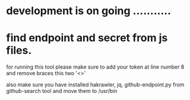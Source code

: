 # development is on going ...........
# find endpoint and secret from js files.

for running this tool please make sure to add your token at line number 8 and remove braces this two '<>'

also make sure you have installed hakrawler, jq, github-endpoint.py from github-search tool and move them to /usr/bin
